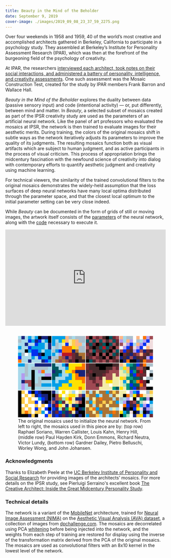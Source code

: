 ```yaml
---
title: Beauty in the Mind of the Beholder
date: September 9, 2019
cover-image: ./images/2019_09_08_23_37_59_2275.png
---
```


Over four weekends in 1958 and 1959, 40 of the world’s most creative and accomplished architects gathered in Berkeley, California to participate in a psychology study. They assembled at Berkeley’s Institute for Personality Assessment Research (IPAR), which was then at the forefront of the burgeoning field of the psychology of creativity.

At IPAR, the researchers [interviewed each architect, took notes on their social interactions, and administered a battery of personality, intelligence, and creativity assessments][99pi]. One such assessment was the Mosaic Construction Test, created for the study by IPAR members Frank Barron and Wallace Hall.

_Beauty in the Mind of the Beholder_ explores the duality between data (passive sensory input) and code (intentional activity) — or, put differently, between mind and matter. In _Beauty_, a selected subset of mosaics created as part of the IPSR creativity study are used as the parameters of an artificial neural network. Like the panel of art professors who evaluated the mosaics at IPSR, the network is then trained to evaluate images for their aesthetic merits. During training, the colors of the original mosaics shift in subtle ways as the network iteratively adjusts its parameters to improve the quality of its judgments. The resulting mosaics function both as visual artifacts which are subject to human judgment, and as active participants in the process of visual criticism. This process of appropriation brings the midcentury fascination with the newfound science of creativity into dialog with contemporary efforts to quantify aesthetic judgment and creativity using machine learning.

For technical viewers, the similarity of the trained convolutional filters to the original mosaics demonstrates the widely-held assumption that the loss surfaces of deep neural networks have many local optima distributed through the parameter space, and that the closest local optimum to the initial parameter setting can be very close indeed.

While _Beauty_ can be documented in the form of grids of still or moving images, the artwork itself consists of the [parameters][] of the neural network, along with the [code][] necessary to execute it.

<div style="padding:60% 0 0 0;position:relative;"><iframe src="https://player.vimeo.com/video/358831025?portrait=0" style="position:absolute;top:0;left:0;width:100%;height:100%;" frameborder="0" allow="autoplay; fullscreen" allowfullscreen></iframe></div><script src="https://player.vimeo.com/api/player.js"></script>

<br />

<figure>
<img src="./images/2019_09_08_23_37_59_0.png"></img>
<figcaption>The original mosaics used to initialize the neural network. From left to right, the mosaics used in this piece are by: (top row) Raphael Soriano, Warren Callister, Louis Kahn, Henry Hill, (middle row) Paul Hayden Kirk, Donn Emmons, Richard Neutra, Victor Lundy, (bottom row) Gardner Dailey, Pietro Belluschi, Worley Wong, and John Johansen.</figcaption>
</figure>

<h3 class="section-header">Acknowledgments</h3>

Thanks to Elizabeth Peele at the [UC Berkeley Institute of Personality and Social Research][IPSR] for providing images of the architects’ mosaics. For more details on the IPSR study, see Pierluigi Serraino's excellent book [The Creative Architect: Inside the Great Midcentury Personality Study][The Creative Architect].

<h3 class="section-header">Technical details</h3>

The network is a variant of the [MobileNet][] architecture, trained for [Neural Image Assessment (NIMA)][NIMA] on the [Aesthetic Visual Analysis (AVA) dataset][AVA], a collection of images from [dpchallenge.com][]. The mosaics are decorrelated using PCA [whitening][] before being injected into the network, and the weights from each step of training are restored for display using the inverse of the transformation matrix derived from the PCA of the original mosaics. The mosaics are used as convolutional filters with an 8x10 kernel in the lowest level of the network.

[99pi]: https://99percentinvisible.org/episode/the-mind-of-an-architect/
[MobileNet]: https://arxiv.org/abs/1704.04861
[NIMA]: https://ai.googleblog.com/2017/12/introducing-nima-neural-image-assessment.html
[AVA]: http://academictorrents.com/details/71631f83b11d3d79d8f84efe0a7e12f0ac001460
[dpchallenge.com]: https://www.dpchallenge.com/ 
[whitening]: https://en.wikipedia.org/wiki/Whitening_transformation
[IPSR]: https://ipsr.berkeley.edu/
[The Creative Architect]: https://www.monacellipress.com/book/the-creative-architect/

[parameters]: ./files/weights_mosaicnet_2019_09_08_23_37_59__01_0.088.hdf5
[code]: https://github.com/justinmanley/image-quality-assessment/tree/mosaics
